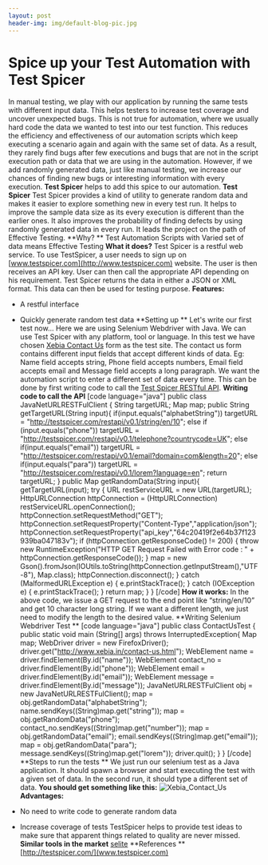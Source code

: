 ```yaml
---
layout: post
header-img: img/default-blog-pic.jpg
---
```


# Spice up your Test Automation with Test Spicer

In manual testing, we play with our application by running the same tests with different input data. This helps testers to increase test coverage and uncover unexpected bugs. This is not true for automation, where we usually hard code the data we wanted to test into our test function. This reduces the efficiency and effectiveness of our automation scripts which keep executing a scenario again and again with the same set of data. As a result, they rarely find bugs after few executions and bugs that are not in the script execution path or data that we are using in the automation. However, if we add randomly generated data, just like manual testing, we increase our chances of finding new bugs or interesting information with every execution. **Test Spicer** helps to add this spice to our automation.  **Test Spicer** Test Spicer provides a kind of utility to generate random data and makes it easier to explore something new in every test run. It helps to improve the sample data size as its every execution is different than the earlier ones. It also improves the probability of finding defects by using randomly generated data in every run. It leads the project on the path of Effective Testing. **Why? ** Test Automation Scripts with Varied set of data means Effective Testing **What it does?** Test Spicer is a restful web service. To use TestSpicer, a user needs to sign up on [www.testspicer.com](http://www.testspicer.com) website. The user is then receives an API key. User can then call the appropriate API depending on his requirement. Test Spicer returns the data in either a JSON or XML format. This data can then be used for testing purpose. **Features:**

  * A restful interface
  * Quickly generate random test data
**Setting up ** Let's write our first test now... Here we are using Selenium Webdriver with Java. We can use Test Spicer with any platform, tool or language. In this test we have chosen [Xebia Contact Us](http://www.xebia.in/contact-us.html) form as the test site. The contact us form contains different input fields that accept different kinds of data. Eg: Name field accepts string, Phone field accepts numbers, Email field accepts email and Message field accepts a long paragraph. We want the automation script to enter a different set of data every time. This can be done by first writing code to call the [Test Spicer RESTful API](http://testspicer.com/docs). **Writing code to call the API** [code language="java"] public class JavaNetURLRESTFulClient { String targetURL; Map map; public String getTargetURL(String input){ if(input.equals("alphabetString")) targetURL = "http://testspicer.com/restapi/v0.1/string/en/10"; else if (input.equals("phone")) targetURL = "http://testspicer.com/restapi/v0.1/telephone?countrycode=UK"; else if(input.equals("email")) targetURL = "http://testspicer.com/restapi/v0.1/email?domain=com&length=20"; else if(input.equals("para")) targetURL = "http://testspicer.com/restapi/v0.1/lorem?language=en"; return targetURL; } public Map getRandomData(String input){ getTargetURL(input); try { URL restServiceURL = new URL(targetURL); HttpURLConnection httpConnection = (HttpURLConnection) restServiceURL.openConnection(); httpConnection.setRequestMethod("GET"); httpConnection.setRequestProperty("Content-Type","application/json"); httpConnection.setRequestProperty("api_key","64c20419f2e64b37f123939ba047183v"); if (httpConnection.getResponseCode() != 200) { throw new RuntimeException("HTTP GET Request Failed with Error code : " \+ httpConnection.getResponseCode()); } map = new Gson().fromJson(IOUtils.toString(httpConnection.getInputStream(),"UTF-8"), Map.class); httpConnection.disconnect(); } catch (MalformedURLException e) { e.printStackTrace(); } catch (IOException e) { e.printStackTrace(); } return map; } } [/code] **How it works:** In the above code, we issue a GET request to the end point like “string/en/10” and get 10 character long string. If we want a different length, we just need to modify the length to the desired value. **Writing Selenium Webdriver Test ** [code language="java"] public class ContactUsTest { public static void main (String[] args) throws InterruptedException{ Map map; WebDriver driver = new FirefoxDriver(); driver.get("http://www.xebia.in/contact-us.html"); WebElement name = driver.findElement(By.id("name")); WebElement contact_no = driver.findElement(By.id("phone")); WebElement email = driver.findElement(By.id("email")); WebElement message = driver.findElement(By.id("message")); JavaNetURLRESTFulClient obj = new JavaNetURLRESTFulClient(); map = obj.getRandomData("alphabetString"); name.sendKeys((String)map.get("string")); map = obj.getRandomData("phone"); contact_no.sendKeys((String)map.get("number")); map = obj.getRandomData("email"); email.sendKeys((String)map.get("email")); map = obj.getRandomData("para"); message.sendKeys((String)map.get("lorem")); driver.quit(); } } [/code] **Steps to run the tests ** We just run our selenium test as a Java application. It should spawn a browser and start executing the test with a given set of data. In the second run, it should type a different set of data. **You should get something like this:** ![Xebia_Contact_Us](/wp-content/uploads/2014/06/Xebia_Contact_Us.png) **Advantages:**

  * No need to write code to generate random data
  * Increase coverage of tests
TestSpicer helps to provide test ideas to make sure that apparent things related to quality are never missed. **Similar tools in the market** [selite](https://code.google.com/p/selite/wiki/ProjectHome) **References ** [http://testspicer.com/](www.testspicer.com)
